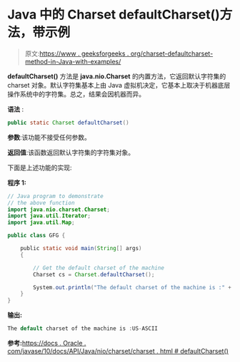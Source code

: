 # Java 中的 Charset defaultCharset()方法，带示例

> 原文:[https://www . geeksforgeeks . org/charset-defaultcharset-method-in-Java-with-examples/](https://www.geeksforgeeks.org/charset-defaultcharset-method-in-java-with-examples/)

**defaultCharset()** 方法是 **java.nio.Charset** 的内置方法，它返回默认字符集的 charset 对象。默认字符集基本上由 Java 虚拟机决定，它基本上取决于机器底层操作系统中的字符集。总之，结果会因机器而异。

**语法** :

```java
public static Charset defaultCharset()
```

**参数**:该功能不接受任何参数。

**返回值**:该函数返回默认字符集的字符集对象。

下面是上述功能的实现:

**程序 1:**

```java
// Java program to demonstrate
// the above function
import java.nio.charset.Charset;
import java.util.Iterator;
import java.util.Map;

public class GFG {

    public static void main(String[] args)
    {

        // Get the default charset of the machine
        Charset cs = Charset.defaultCharset();

        System.out.println("The default charset of the machine is :" + cs.displayName());
    }
}
```

**输出:**

```java
The default charset of the machine is :US-ASCII

```

**参考:**[https://docs . Oracle . com/javase/10/docs/API/Java/nio/charset/charset . html # defaultCharset()](https://docs.oracle.com/javase/10/docs/api/java/nio/charset/Charset.html#defaultCharset())